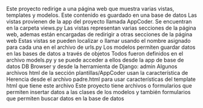 Este proyecto redirige a una página web que muestra varias vistas, templates y modelos. Este contenido 
es guardado en una base de datos
Las vistas provienen de la app del proyecto llamada AppCoder. Se encuentran en la carpeta views.py
Las vistas representan varias secciones de la página web, ademas están encargadas de redirigir a otras secciones de la página web
Estas vistas se pueden localizar o llamar usando el nombre asignado para cada una en el archivo de
urls.py
Los modelos permiten guardar datos en las bases de datos a través de objetos
Todos fueron definidos en el archivo models.py y se puede acceder a ellos desde la app de base de datos DB Browser y desde la herramienta de Django: admin
Algunos archivos html de la sección plantillas/AppCoder usan la característica de Herencia desde el archivo padre.html para usar características del template html que tiene este archivo
Este proyecto tiene archivos o formularios que permiten insertar datos a las clases de los modelos y también formularios que permiten buscar datos en la base de datos